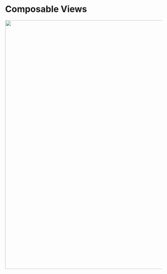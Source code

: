 # Composable Views

<img width="800" src="https://stuff.charm.sh/bubbletea-examples/composable-views.gif" />
